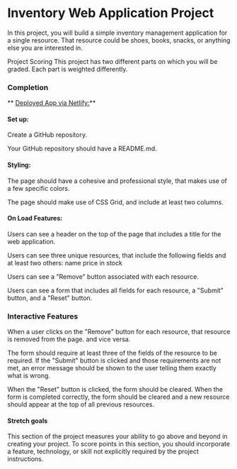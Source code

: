 # **Inventory Web Application Project**

In this project, you will build a simple inventory management application for a single resource. That resource could be shoes, books, snacks, or anything else you are interested in.

Project Scoring
This project has two different parts on which you will be graded. Each part is weighted differently.

### Completion
** [Deployed App via Netlify:](https://creature-archive.netlify.app/)**

#### Set up: 

Create a GitHub repository.

Your GitHub repository should have a README.md.


#### Styling:

The page should have a cohesive and professional style, that makes use of a few specific colors.

The page should make use of CSS Grid, and include at least two columns.


#### On Load Features:

Users can see a header on the top of the page that includes a title for the web application.

Users can see three unique resources, that include the following fields and at least two others:
name
price
in stock

Users can see a "Remove" button associated with each resource.

Users can see a form that includes all fields for each resource, a "Submit" button, and a "Reset" button.

### Interactive Features

When a user clicks on the "Remove" button for each resource, that resource is removed from the page.
 and vice versa.

The form should require at least three of the fields of the resource to be required. If the "Submit" button is clicked and those requirements are not met, an error message should be shown to the user telling them exactly what is wrong. 

When the "Reset" button is clicked, the form should be cleared.
When the form is completed correctly, the form should be cleared and a new resource should appear at the top of all previous resources.


#### Stretch goals


This section of the project measures your ability to go above and beyond in creating your project. To score points in this section, you should incorporate a feature, technology, or skill not explicitly required by the project instructions.
